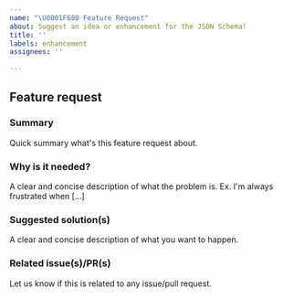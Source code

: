 ```yaml
---
name: "\U0001F680 Feature Request"
about: Suggest an idea or enhancement for the JSON Schema!
title: ''
labels: enhancement
assignees: ''

---
```


## Feature request

### Summary
Quick summary what's this feature request about.

### Why is it needed?
A clear and concise description of what the problem is. Ex. I'm always frustrated when [...]

### Suggested solution(s)

A clear and concise description of what you want to happen.

### Related issue(s)/PR(s)

Let us know if this is related to any issue/pull request.
